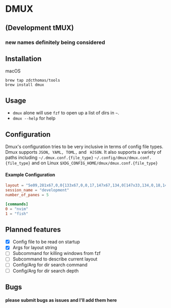 # DMUX
## (Development tMUX)
### new names definitely being considered

## Installation 
macOS 
```
brew tap zdcthomas/tools
brew install dmux
```

## Usage
* `dmux` alone will use `fzf` to open up a list of dirs in `~`.
* `dmux --help` for help

## Configuration
Dmux's configuration tries to be very inclusive in terms of config file types. Dmux supports 
`JSON, YAML, TOML,` and ` HJSON`. It also supports a variety of paths including
`~/.dmux.conf.{file_type}`
`~/.config/dmux/dmux.conf.{file_type}`
and on Linux 
`$XDG_CONFIG_HOME/dmux/dmux.conf.{file_type}`

#### Example Configuration
```toml
layout = "5e09,281x67,0,0{133x67,0,0,17,147x67,134,0[147x33,134,0,18,147x33,134,34{73x33,134,34,136,73x33,208,34[73x16,208,34,164,73x16,208,51,165]}]}"
session_name = "development"
number_of_panes = 5

[commands]
0 = "nvim"
1 = "fish"
```

## Planned features
- [X] Config file to be read on startup
- [X] Args for layout string
- [ ] Subcommand for killing windows from fzf
- [ ] Subcommand to describe current layout
- [ ] Config/Arg for dir search command
- [ ] Config/Arg for dir search depth

## Bugs
#### please submit bugs as issues and I'll add them here

